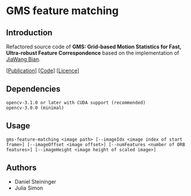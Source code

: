 # GMS feature matching

## Introduction

Refactored source code of **GMS: Grid-based Motion Statistics for Fast, Ultra-robust Feature Correspondence** based on the implementation of [JiaWang Bian](http://jwbian.net).

[[Publication](http://jwbian.net/Papers/GMS_CVPR17.pdf)] 
[[Code](https://github.com/JiawangBian/GMS-Feature-Matcher)]
[[Licence](https://github.com/JiawangBian/GMS-Feature-Matcher/blob/master/LICENSE)]

## Dependencies
```
opencv-3.1.0 or later with CUDA support (recommended)
opencv-3.0.0 (minimal)
```

## Usage
```
gms-feature-matching <image path> [--imageIdx <image index of start frame>] [--imageOffset <image offset>] [--numFeatures <number of ORB features>] [--imageHeight <image height of scaled image>]
```

## Authors

* Daniel Steininger
* Julia Simon
